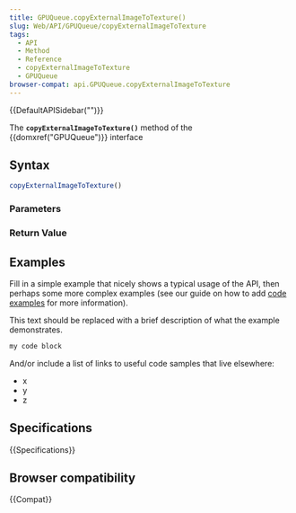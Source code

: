 ```yaml
---
title: GPUQueue.copyExternalImageToTexture()
slug: Web/API/GPUQueue/copyExternalImageToTexture
tags:
  - API
  - Method
  - Reference
  - copyExternalImageToTexture
  - GPUQueue
browser-compat: api.GPUQueue.copyExternalImageToTexture
---
```

{{DefaultAPISidebar("")}}

The **`copyExternalImageToTexture()`** method of the {{domxref("GPUQueue")}} interface 

## Syntax

```js
copyExternalImageToTexture()
```

### Parameters



### Return Value



## Examples

Fill in a simple example that nicely shows a typical usage of the API, then perhaps some more complex examples (see our guide on how to add [code examples](/en-US/docs/MDN/Contribute/Structures/Code_examples) for more information).

This text should be replaced with a brief description of what the example demonstrates.

```js
my code block
```

And/or include a list of links to useful code samples that live elsewhere:

*   x
*   y
*   z

## Specifications

{{Specifications}}

## Browser compatibility

{{Compat}}

